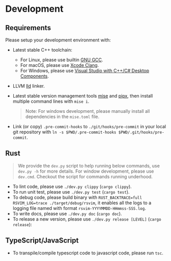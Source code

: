 # Development

## Requirements

Please setup your development environment with:

- Latest stable C++ toolchain:
  - For Linux, please use builtin [GNU GCC](https://gcc.gnu.org/).
  - For macOS, please use [Xcode Clang](https://developer.apple.com/xcode/).
  - For Windows, please use [Visual Studio with C++/C# Desktop Components](https://visualstudio.microsoft.com/).
- LLVM [lld](https://lld.llvm.org/) linker.
- Latest stable version management tools [mise](https://github.com/jdx/mise) and [pipx](https://github.com/pypa/pipx), then install multiple command lines with `mise i`.

  > Note: For windows development, please manually install all dependencies in the `mise.toml` file.

- Link (or copy) `.pre-commit-hooks` to `./git/hooks/pre-commit` in your local git repository with `ln -s $PWD/.pre-commit-hooks $PWD/.git/hooks/pre-commit`.

## Rust

> We provide the `dev.py` script to help running below commands, use `dev.py -h` for more details. For window development, please use `dev.cmd`. Checkout the script for commands running underhood.

- To lint code, please use `./dev.py clippy` (`cargo clippy`).
- To run unit test, please use `./dev.py test` (`cargo test`).
- To debug code, please build binary with `RUST_BACKTRACE=full RSVIM_LOG=trace ./target/debug/rsvim`, it enables all the logs to a logging file named with format `rsvim-YYYYMMDD-HHmmss-SSS.log`.
- To write docs, please use `./dev.py doc` (`cargo doc`).
- To release a new version, please use `./dev.py release [LEVEL]` (`cargo release`):

## TypeScript/JavaScript

- To transpile/compile typescript code to javascript code, please run `tsc`.

